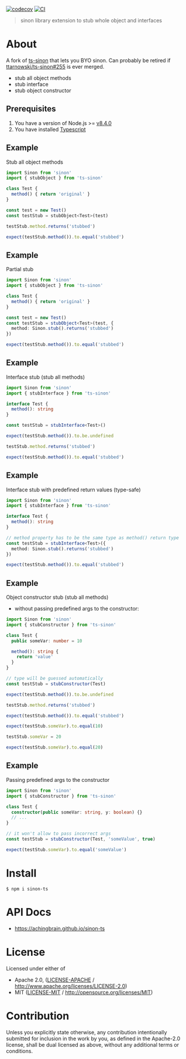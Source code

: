 [![codecov](https://img.shields.io/codecov/c/github/achingbrain/sinon-ts.svg?style=flat-square)](https://codecov.io/gh/achingbrain/sinon-ts)
[![CI](https://img.shields.io/github/actions/workflow/status/achingbrain/sinon-ts/js-test-and-release.yml?branch=master\&style=flat-square)](https://github.com/achingbrain/sinon-ts/actions/workflows/js-test-and-release.yml?query=branch%3Amaster)

> sinon library extension to stub whole object and interfaces

# About

A fork of [ts-sinon](https://www.npmjs.com/package/ts-sinon) that lets you BYO sinon. Can probably be retired if [ttarnowski/ts-sinon#255](https://github.com/ttarnowski/ts-sinon/pull/255) is ever merged.

- stub all object methods
- stub interface
- stub object constructor

## Prerequisites

1. You have a version of Node.js >= [v8.4.0](https://nodejs.org/en/download/)
2. You have installed [Typescript](https://www.typescriptlang.org/index.html#download-links)

## Example

Stub all object methods

```javascript
import Sinon from 'sinon'
import { stubObject } from 'ts-sinon'

class Test {
  method() { return 'original' }
}

const test = new Test()
const testStub = stubObject<Test>(test)

testStub.method.returns('stubbed')

expect(testStub.method()).to.equal('stubbed')
```

## Example

Partial stub

```typescript
import Sinon from 'sinon'
import { stubObject } from 'ts-sinon'

class Test {
  method() { return 'original' }
}

const test = new Test()
const testStub = stubObject<Test>(test, {
  method: Sinon.stub().returns('stubbed')
})

expect(testStub.method()).to.equal('stubbed')
```

## Example

Interface stub (stub all methods)

```typescript
import Sinon from 'sinon'
import { stubInterface } from 'ts-sinon'

interface Test {
  method(): string
}

const testStub = stubInterface<Test>()

expect(testStub.method()).to.be.undefined

testStub.method.returns('stubbed')

expect(testStub.method()).to.equal('stubbed')
```

## Example

Interface stub with predefined return values (type-safe)

```typescript
import Sinon from 'sinon'
import { stubInterface } from 'ts-sinon'

interface Test {
  method(): string
}

// method property has to be the same type as method() return type
const testStub = stubInterface<Test>({
  method: Sinon.stub().returns('stubbed')
})

expect(testStub.method()).to.equal('stubbed')
```

## Example

Object constructor stub (stub all methods)

- without passing predefined args to the constructor:

```typescript
import Sinon from 'sinon'
import { stubConstructor } from 'ts-sinon'

class Test {
  public someVar: number = 10

  method(): string {
    return 'value'
  }
}

// type will be guessed automatically
const testStub = stubConstructor(Test)

expect(testStub.method()).to.be.undefined

testStub.method.returns('stubbed')

expect(testStub.method()).to.equal('stubbed')

expect(testStub.someVar).to.equal(10)

testStub.someVar = 20

expect(testStub.someVar).to.equal(20)
```

## Example

Passing predefined args to the constructor

```typescript
import Sinon from 'sinon'
import { stubConstructor } from 'ts-sinon'

class Test {
  constructor(public someVar: string, y: boolean) {}
  // ...
}

// it won't allow to pass incorrect args
const testStub = stubConstructor(Test, 'someValue', true)

expect(testStub.someVar).to.equal('someValue')
```

# Install

```console
$ npm i sinon-ts
```

# API Docs

- <https://achingbrain.github.io/sinon-ts>

# License

Licensed under either of

- Apache 2.0, ([LICENSE-APACHE](LICENSE-APACHE) / <http://www.apache.org/licenses/LICENSE-2.0>)
- MIT ([LICENSE-MIT](LICENSE-MIT) / <http://opensource.org/licenses/MIT>)

# Contribution

Unless you explicitly state otherwise, any contribution intentionally submitted for inclusion in the work by you, as defined in the Apache-2.0 license, shall be dual licensed as above, without any additional terms or conditions.
